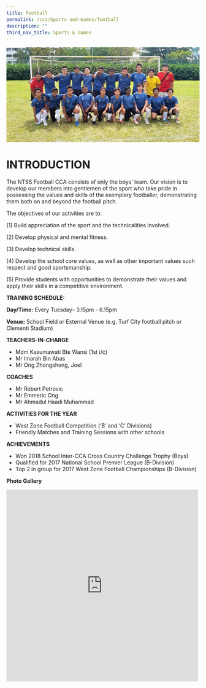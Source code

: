 ```yaml
---
title: Football
permalink: /cca/Sports-and-Games/football
description: ""
third_nav_title: Sports & Games
---
```

![](/images/football.jpg)
# INTRODUCTION

The NTSS Football CCA consists of only the boys’ team. Our vision is to develop our members into gentlemen of the sport who take pride in possessing the values and skills of the exemplary footballer, demonstrating them both on and beyond the football pitch.


The objectives of our activities are to:

(1) Build appreciation of the sport and the technicalities involved.

(2) Develop physical and mental fitness.

(3) Develop technical skills.

(4) Develop the school core values, as well as other important values such respect and good sportsmanship.

(5) Provide students with opportunities to demonstrate their values and apply their skills in a competitive environment.

**TRAINING SCHEDULE:**

**Day/Time:** Every Tuesday– 3.15pm - 6.15pm


**Venue:** School Field or External Venue (e.g. Turf City football pitch or Clementi Stadium)

**TEACHERS-IN-CHARGE** 

* Mdm Kasumawati Bte Wansi (1st i/c)
* Mr Imarah Bin Abas
* Mr Ong Zhongsheng, Joel



**COACHES**

* Mr Robert Petrovic
* Mr Emmeric Ong
* Mr Ahmadul Haadi Muhammad 

**ACTIVITIES FOR THE YEAR**

* West Zone Football Competition (‘B’ and ‘C’ Divisions)
* Friendly Matches and Training Sessions with other schools

**ACHIEVEMENTS**

* Won 2018 School Inter-CCA Cross Country Challenge Trophy (Boys)
* Qualified for 2017 National School Premier League (B-Division)
* Top 2 in group for 2017 West Zone Football Championships (B-Division)

**Photo Gallery**

<iframe allowfullscreen="true" height="500" width="500" frameborder="0" src="https://docs.google.com/presentation/d/e/2PACX-1vR8jj3gSIjoTURisz4cFb_8QFdQxEJWzedKz8S8fECYuc5upTpVRdE0-L0o1JVqNBicTR5sWWSVPrDL/embed?start=true&amp;loop=true&amp;delayms=3000"></iframe>



